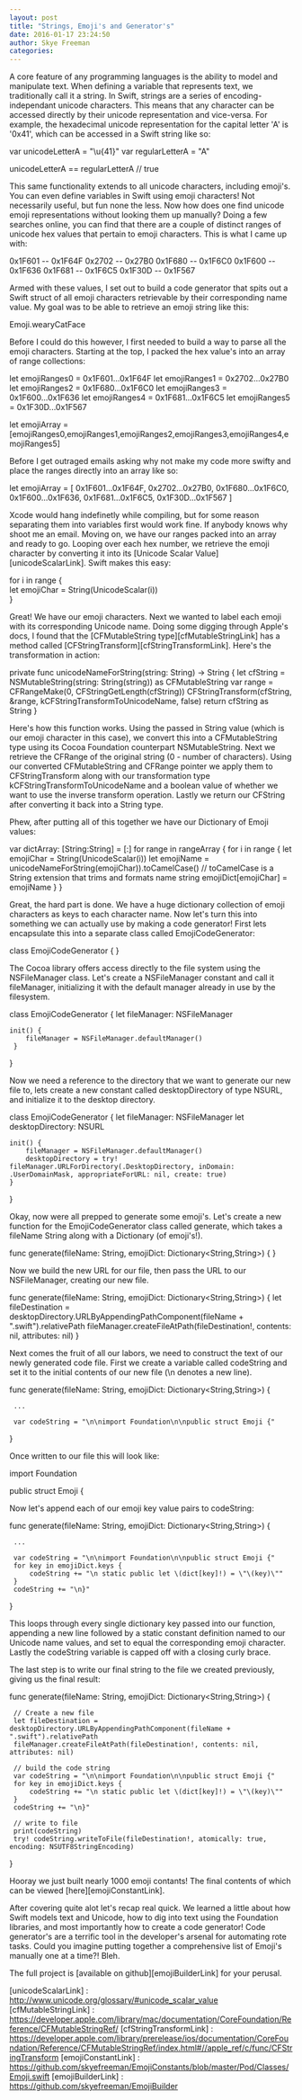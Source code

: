 ```yaml
---
layout: post 
title: "Strings, Emoji's and Generator's"
date: 2016-01-17 23:24:50 
author: Skye Freeman 
categories: 
---
```


A core feature of any programming languages is the ability to model and manipulate text.  When defining a variable that represents text, we traditionally call it a string. In Swift,  strings are a series of encoding-independant unicode characters.  This means that any character can be accessed directly by their unicode representation and vice-versa. For example, the hexadecimal unicode representation for the capital letter 'A' is '0x41', which can be accessed in a Swift string like so:

var unicodeLetterA = "\u{41}"
var regularLetterA = "A"

unicodeLetterA == regularLetterA 
// true

This same functionality extends to all unicode characters, including emoji's. You can even define variables in Swift using emoji characters! Not necessarily useful, but fun none the less. Now how does one find unicode emoji representations without looking them up manually?  Doing a few searches online, you can find that there are a couple of distinct ranges of unicode hex values that pertain to emoji characters.  This is what I came up with:

0x1F601 -- 0x1F64F
0x2702  -- 0x27B0
0x1F680 -- 0x1F6C0
0x1F600 -- 0x1F636
0x1F681 -- 0x1F6C5
0x1F30D -- 0x1F567

Armed with these values, I set out to build a code generator that spits out a Swift struct of all emoji characters retrievable by their corresponding name value. My goal was to be able to retrieve an emoji string like this:

Emoji.wearyCatFace

Before I could do this however, I first needed to build a way to parse all the emoji characters.  Starting at the top, I packed the hex value's into an array of range collections:

let emojiRanges0 = 0x1F601...0x1F64F
let emojiRanges1 = 0x2702...0x27B0
let emojiRanges2 = 0x1F680...0x1F6C0
let emojiRanges3 = 0x1F600...0x1F636
let emojiRanges4 = 0x1F681...0x1F6C5
let emojiRanges5 = 0x1F30D...0x1F567

let emojiArray = [emojiRanges0,emojiRanges1,emojiRanges2,emojiRanges3,emojiRanges4,emojiRanges5]

Before I get outraged emails asking why not make my code more swifty and place the ranges directly into an array like so:

let emojiArray = [
    0x1F601...0x1F64F,
    0x2702...0x27B0,
    0x1F680...0x1F6C0,
    0x1F600...0x1F636,
    0x1F681...0x1F6C5,
    0x1F30D...0x1F567
]

Xcode would hang indefinetly while compiling, but for some reason separating them into variables first would work fine.  If anybody knows why shoot me an email.  Moving on, we have our ranges packed into an array and ready to go.  Looping over each hex number, we retrieve the emoji character by converting it into its [Unicode Scalar Value][unicodeScalarLink]. Swift makes this easy:

for i in range { 	   	      
    let emojiChar = String(UnicodeScalar(i))   	  	     
}

Great! We have our emoji characters.  Next we wanted to label each emoji with its corresponding Unicode name.  Doing some digging through Apple's docs, I found that the [CFMutableString type][cfMutableStringLink] has a method called [CFStringTransform][cfStringTransformLink].  Here's the transformation in action:

private func unicodeNameForString(string: String) -> String {
    let cfString = NSMutableString(string: String(string)) as CFMutableString
    var range = CFRangeMake(0, CFStringGetLength(cfString))
    CFStringTransform(cfString, &range, kCFStringTransformToUnicodeName, false)
    return cfString as String
}

Here's how this function works.  Using the passed in String value (which is our emoji character in this case), we convert this into a CFMutableString type using its Cocoa Foundation counterpart NSMutableString.  Next we retrieve the CFRange of the original string (0 - number of characters).  Using our converted CFMutableString and CFRange pointer we apply them to CFStringTransform along with our transformation type kCFStringTransformToUnicodeName and a boolean value of whether we want to use the inverse transform operation.  Lastly we return our CFString after converting it back into a String type.

Phew, after putting all of this together we have our Dictionary of Emoji values:

var dictArray: [String:String] = [:]
for range in rangeArray {
    for i in range {
    	let emojiChar = String(UnicodeScalar(i))
	let emojiName =  unicodeNameForString(emojiChar)).toCamelCase() // toCamelCase is a String extension that trims and formats name string
	emojiDict[emojiChar] = emojiName
    }
}

Great, the hard part is done.  We have a huge dictionary collection of emoji characters as keys to each character name.  Now let's turn this into something we can actually use by making a code generator! First lets encapsulate this into a separate class called EmojiCodeGenerator:

class EmojiCodeGenerator {
}

The Cocoa library offers access directly to the file system using the NSFileManager class.  Let's create a NSFileManager constant and call it fileManager, initializing it with the default manager already in use by the filesystem.

class EmojiCodeGenerator {
    let fileManager: NSFileManager
    
    init() {
        fileManager = NSFileManager.defaultManager()
     }
}

Now we need a reference to the directory that we want to generate our new file to, lets create a new constant called desktopDirectory of type NSURL, and initialize it to the desktop directory.

class EmojiCodeGenerator {
    let fileManager: NSFileManager
    let desktopDirectory: NSURL
    
    init() {
        fileManager = NSFileManager.defaultManager()
        desktopDirectory = try! fileManager.URLForDirectory(.DesktopDirectory, inDomain: .UserDomainMask, appropriateForURL: nil, create: true)
    }
}

Okay, now were all prepped to generate some emoji's.  Let's create a new function for the EmojiCodeGenerator class called generate, which takes a fileName String along with a Dictionary (of emoji's!).

func generate(fileName: String, emojiDict: Dictionary<String,String>) {
}

Now we build the new URL for our file, then pass the URL to our NSFileManager, creating our new file.  

func generate(fileName: String, emojiDict: Dictionary<String,String>) {
     let fileDestination = desktopDirectory.URLByAppendingPathComponent(fileName + ".swift").relativePath
     fileManager.createFileAtPath(fileDestination!, contents: nil, attributes: nil)
}

Next comes the fruit of all our labors, we need to construct the text of our newly generated code file. First we create a variable called codeString and set it to the initial contents of our new file (\n denotes a new line).


func generate(fileName: String, emojiDict: Dictionary<String,String>) {

     ...

     var codeString = "\n\nimport Foundation\n\npublic struct Emoji {"
}

Once written to our file this will look like:

import Foundation

public struct Emoji {


Now let's append each of our emoji key value pairs to codeString:

func generate(fileName: String, emojiDict: Dictionary<String,String>) {

     ...

     var codeString = "\n\nimport Foundation\n\npublic struct Emoji {"
     for key in emojiDict.keys {
     	 codeString += "\n static public let \(dict[key]!) = \"\(key)\""
     }
     codeString += "\n}"
}

This loops through every single dictionary key passed into our function, appending a new line followed by a static constant definition named to our Unicode name values, and set to equal the corresponding emoji character.  Lastly the codeString variable is capped off with a closing curly brace.

The last step is to write our final string to the file we created previously, giving us the final result:

func generate(fileName: String, emojiDict: Dictionary<String,String>) {

     // Create a new file
     let fileDestination = desktopDirectory.URLByAppendingPathComponent(fileName + ".swift").relativePath
     fileManager.createFileAtPath(fileDestination!, contents: nil, attributes: nil)

     // build the code string
     var codeString = "\n\nimport Foundation\n\npublic struct Emoji {"
     for key in emojiDict.keys {
     	 codeString += "\n static public let \(dict[key]!) = \"\(key)\""
     }
     codeString += "\n}"

     // write to file
     print(codeString)
     try! codeString.writeToFile(fileDestination!, atomically: true, encoding: NSUTF8StringEncoding)
}

Hooray we just built nearly 1000 emoji contants!  The final contents of which can be viewed [here][emojiConstantLink].

After covering quite alot let's recap real quick.  We learned a little about how Swift models text and Unicode, how to dig into text using the Foundation libraries, and most importantly how to create a code generator!  Code generator's are a terrific tool in the developer's arsenal for automating rote tasks. Could you imagine putting together a comprehensive list of Emoji's manually one at a time?! Bleh.

The full project is [available on github][emojiBuilderLink] for your perusal.

[unicodeScalarLink] : http://www.unicode.org/glossary/#unicode_scalar_value
[cfMutableStringLink] : https://developer.apple.com/library/mac/documentation/CoreFoundation/Reference/CFMutableStringRef/
[cfStringTransformLink] : https://developer.apple.com/library/prerelease/ios/documentation/CoreFoundation/Reference/CFMutableStringRef/index.html#//apple_ref/c/func/CFStringTransform
[emojiConstantLink] : https://github.com/skyefreeman/EmojiConstants/blob/master/Pod/Classes/Emoji.swift
[emojiBuilderLink] : https://github.com/skyefreeman/EmojiBuilder